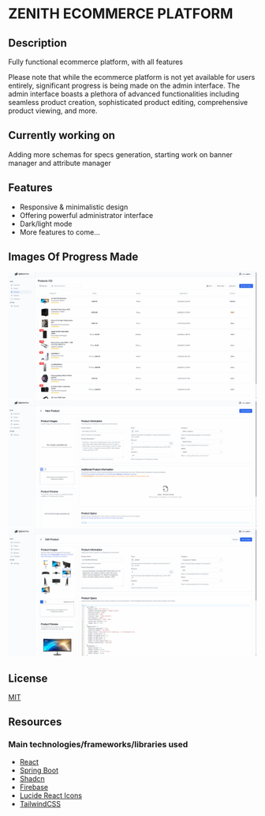 # ZENITH ECOMMERCE PLATFORM

## Description

Fully functional ecommerce platform, with all features

Please note that while the ecommerce platform is not yet available for users entirely, significant progress is being made on the admin interface. The admin interface boasts a plethora of advanced functionalities including seamless product creation, sophisticated product editing, comprehensive product viewing, and more.

## Currently working on

Adding more schemas for specs generation, starting work on banner manager and attribute manager

## Features

- Responsive & minimalistic design
- Offering powerful administrator interface
- Dark/light mode
- More features to come...

## Images Of Progress Made

![Image 1](frontend/src/assets/image.png) ![Image 2](frontend/src/assets/image1.png) ![Image 3](frontend/src/assets/image2.png)


## License

[MIT](https://github.com/ZunwDev/ZENITH-PLATFORM/blob/master/LICENSE)

## Resources

### Main technologies/frameworks/libraries used

- [React](https://react.dev/)
- [Spring Boot](https://spring.io/projects/spring-boot)
- [Shadcn](https://ui.shadcn.com/docs)
- [Firebase](https://firebase.google.com/)
- [Lucide React Icons](https://lucide.dev/icons/)
- [TailwindCSS](https://tailwindcss.com/docs/installation)
